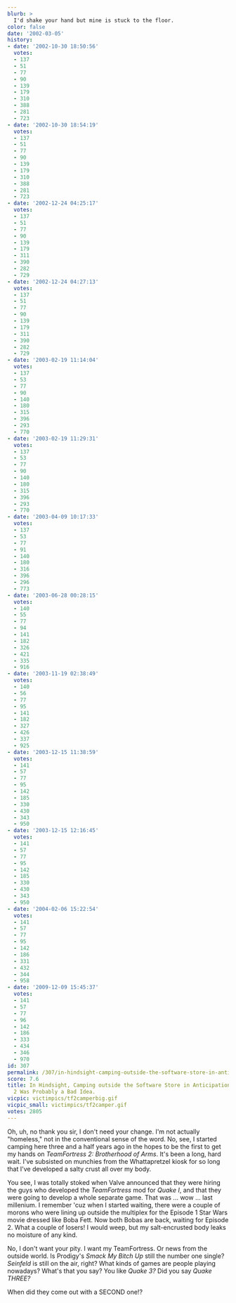 ```yaml
---
blurb: >
  I'd shake your hand but mine is stuck to the floor.
color: false
date: '2002-03-05'
history:
- date: '2002-10-30 18:50:56'
  votes:
  - 137
  - 51
  - 77
  - 90
  - 139
  - 179
  - 310
  - 388
  - 281
  - 723
- date: '2002-10-30 18:54:19'
  votes:
  - 137
  - 51
  - 77
  - 90
  - 139
  - 179
  - 310
  - 388
  - 281
  - 723
- date: '2002-12-24 04:25:17'
  votes:
  - 137
  - 51
  - 77
  - 90
  - 139
  - 179
  - 311
  - 390
  - 282
  - 729
- date: '2002-12-24 04:27:13'
  votes:
  - 137
  - 51
  - 77
  - 90
  - 139
  - 179
  - 311
  - 390
  - 282
  - 729
- date: '2003-02-19 11:14:04'
  votes:
  - 137
  - 53
  - 77
  - 90
  - 140
  - 180
  - 315
  - 396
  - 293
  - 770
- date: '2003-02-19 11:29:31'
  votes:
  - 137
  - 53
  - 77
  - 90
  - 140
  - 180
  - 315
  - 396
  - 293
  - 770
- date: '2003-04-09 10:17:33'
  votes:
  - 137
  - 53
  - 77
  - 91
  - 140
  - 180
  - 316
  - 396
  - 296
  - 773
- date: '2003-06-28 00:28:15'
  votes:
  - 140
  - 55
  - 77
  - 94
  - 141
  - 182
  - 326
  - 421
  - 335
  - 916
- date: '2003-11-19 02:38:49'
  votes:
  - 140
  - 56
  - 77
  - 95
  - 141
  - 182
  - 327
  - 426
  - 337
  - 925
- date: '2003-12-15 11:38:59'
  votes:
  - 141
  - 57
  - 77
  - 95
  - 142
  - 185
  - 330
  - 430
  - 343
  - 950
- date: '2003-12-15 12:16:45'
  votes:
  - 141
  - 57
  - 77
  - 95
  - 142
  - 185
  - 330
  - 430
  - 343
  - 950
- date: '2004-02-06 15:22:54'
  votes:
  - 141
  - 57
  - 77
  - 95
  - 142
  - 186
  - 331
  - 432
  - 344
  - 958
- date: '2009-12-09 15:45:37'
  votes:
  - 141
  - 57
  - 77
  - 96
  - 142
  - 186
  - 333
  - 434
  - 346
  - 970
id: 307
permalink: /307/in-hindsight-camping-outside-the-software-store-in-anticipation-of-teamfortress-2-was-probably-a-bad-idea/
score: 7.6
title: In Hindsight, Camping outside the Software Store in Anticipation of Teamfortress
  2 Was Probably a Bad Idea.
vicpic: victimpics/tf2camperbig.gif
vicpic_small: victimpics/tf2camper.gif
votes: 2805
---
```


Oh, uh, no thank you sir, I don't need your change. I'm not actually
"homeless," not in the conventional sense of the word. No, see, I
started camping here three and a half years ago in the hopes to be the
first to get my hands on *TeamFortress 2: Brotherhood of Arms*. It's
been a long, hard wait. I've subsisted on munchies from the
Whattapretzel kiosk for so long that I've developed a salty crust all
over my body.

You see, I was totally stoked when Valve announced that they were hiring
the guys who developed the *TeamFortress* mod for *Quake I*, and that
they were going to develop a whole separate game. That was ... wow ...
last millenium. I remember 'cuz when I started waiting, there were a
couple of morons who were lining up outside the multiplex for the
Episode 1 Star Wars movie dressed like Boba Fett. Now both Bobas are
back, waiting for Episode 2. What a couple of losers! I would weep, but
my salt-encrusted body leaks no moisture of any kind.

No, I don't want your pity. I want my TeamFortress. Or news from the
outside world. Is Prodigy's *Smack My Bitch Up* still the number one
single? *Seinfeld* is still on the air, right? What kinds of games are
people playing nowadays? What's that you say? You like *Quake 3?* Did
you say *Quake THREE?*

When did they come out with a SECOND one!?